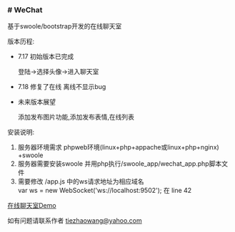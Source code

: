 <head>
    <meta charset="UTF-8">
</head>
<body>
<h3># WeChat</h3>
基于swoole/bootstrap开发的在线聊天室


<p>版本历程:</p>
<ul>
    <li>
        <p>7.17 初始版本已完成</p>
        <p>登陆->选择头像->进入聊天室</p>
    </li>
    <li>
        <p>7.18 修复了在线 离线不显示bug</p>
    </li>
    <li>
        <p>未来版本展望</p>
        <p>添加发布图片功能,添加发布表情,在线列表</p>
    </li>
</ul>


<p>安装说明:</p>
<ol>
    <li>服务器环境需求 phpweb环境(linux+php+appache或linux+php+nginx) +swoole</li>
    <li>服务器需要安装swoole 并用php执行/swoole_app/wechat_app.php脚本文件</li>
    <li>需要修改 /app.js 中的ws请求地址为相应域名<br>
        var ws = new WebSocket('ws://localhost:9502');  在 line 42
    </li>
</ol>


<P><a href="http://www.wangtiezhao.bid/wechat/login.html">在线聊天室Demo</a></P>

如有问题请联系作者 tiezhaowang@yahoo.com
</body>







